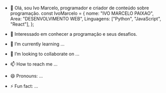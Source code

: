 - 👋 Olá, sou Ivo Marcelo, programador e criador de conteúdo sobre programação.
const IvoMarcelo = {
  nome: "IVO MARCELO PAIXAO",
  Area: "DESENVOLVIMENTO WEB",
  Linguagens: ["Python", "JavaScript", "React"],
};

- 👀 Interessado em conhecer a programação e seus desafios.
- 🌱 I’m currently learning ...
- 💞️ I’m looking to collaborate on ...
- 📫 How to reach me ...
- 😄 Pronouns: ...
- ⚡ Fun fact: ...

<!---
ivomarcelo/ivomarcelo is a ✨ special ✨ repository because its `README.md` (this file) appears on your GitHub profile.
You can click the Preview link to take a look at your changes.
--->
